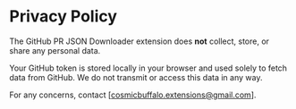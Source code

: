 # Privacy Policy

The GitHub PR JSON Downloader extension does **not** collect, store, or share any personal data.

Your GitHub token is stored locally in your browser and used solely to fetch data from GitHub.
We do not transmit or access this data in any way.

For any concerns, contact [cosmicbuffalo.extensions@gmail.com].
